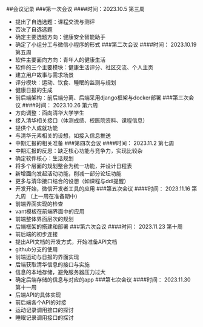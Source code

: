 ##会议记录
###第一次会议
####时间：2023.10.5 第三周
* 提出了自选选题：课程交流与测评
* 否决了自选选题
* 确定主要选题方向：健康安全智能助手
* 确定了小组分工与微信小程序的形式
###第二次会议
####时间： 2023.10.19 第五周
* 软件主要面向方向：青年人的健康生活
* 软件的三个主要模块：健康生活评分、社区交流、个人主页
* 建立用户故事与需求场景
* 评分模块：运动、饮食、睡眠的监测与规划
* 健康日报的生成
* 前后端架构：前后端分离、后端采用django框架与docker部署
###第三次会议
####时间： 2023.10.26 第六周
* 方向调整：面向清华大学学生
* 接入清华相关接口（体测成绩、校医院资料、课程信息）
* 提供个人成就功能
* 与清华元素相关的设想，如接入信息推送
* 中期汇报的相关准备
###第四次会议
####时间： 2023.11.2 第七周
* 中期汇报的反思：缺乏核心功能与竞争力，实现比较杂
* 确定软件核心：生活规划
* 将多个层面的规划整合为统一功能，并设计日程表
* 新增面向发起活动功能，削减一部分论坛功能
* 更多与清华接口结合的设想（如课程与ddl提醒）
* 开发开始，微信开发者工具的应用
###第五次会议
####时间： 2023.11.16 第九周
（上一周在准备期中）
* 前端界面实现的检查
* vant模板在前端界面中的应用
* 前端整体界面层次的规划
* 后端框架的搭建和部署
###第六次会议
####时间： 2023.11.23 第十周
* 前后端的初步连接
* 提出API文档的开发方式，开始准备API文档
* github分支的使用
* 前端运动与日报的界面实现
* 后端获取清华信息的接口与实施
* 信息的本地存储，避免服务器压力过大
* 确定后端存储的信息与对应的app
###第七次会议
####时间： 2023.11.30 第十一周
* 后端API的具体实现
* 前后端各个API的对接
* 运动记录调用接口的探讨
* 睡眠记录调用接口的探讨